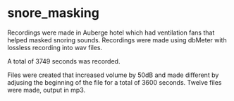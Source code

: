 # snore_masking

Recordings were made in Auberge hotel which had ventilation fans that helped masked snoring sounds.  Recordings were made using dbMeter with lossless recording into wav files.

A total of 3749 seconds was recorded.

Files were created that increased volume by 50dB and made different by adjusing the beginning of the file for a total of 3600 seconds.  Twelve files were made, output in mp3.
